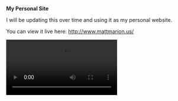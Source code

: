 **My Personal Site**

I will be updating this over time and using it as my personal website.

You can view it live here: http://www.mattmarion.us/

![Alt Text](https://i.gyazo.com/b1157282229c40ddc6682b3bfbaebe5f.mp4)
